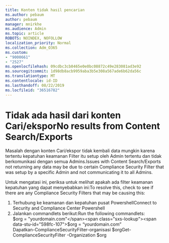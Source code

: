 ```yaml
---
title: Konten tidak hasil pencarian
ms.author: pebaum
author: pebaum
manager: mnirkhe
ms.audience: Admin
ms.topic: article
ROBOTS: NOINDEX, NOFOLLOW
localization_priority: Normal
ms.collection: Adm_O365
ms.custom:
- "9000661"
- "2527"
ms.openlocfilehash: 09cdbc3cb0465e0e0bc08872c49e283081ad3e92
ms.sourcegitcommit: 1d98db8acb9959aba3b5e308a567ade6b62da56c
ms.translationtype: MT
ms.contentlocale: id-ID
ms.lasthandoff: 08/22/2019
ms.locfileid: "36516782"
---
```

# <a name="no-results-from-content-searchexports"></a><span data-ttu-id="598fc-102">Tidak ada hasil dari konten Cari/ekspor</span><span class="sxs-lookup"><span data-stu-id="598fc-102">No results from Content Search/Exports</span></span>

<span data-ttu-id="598fc-103">Masalah dengan konten Cari/ekspor tidak kembali data mungkin karena tertentu kepatuhan keamanan Filter itu setup oleh Admin tertentu dan tidak berkomunikasi dengan semua Admins.</span><span class="sxs-lookup"><span data-stu-id="598fc-103">Issues with Content Search/Exports not returning any data may be due to certain Compliance Security Filter that was setup by a specific Admin and not communicating it to all Admins.</span></span>

<span data-ttu-id="598fc-104">Untuk mengatasi ini, periksa untuk melihat apakah ada filter keamanan kepatuhan yang dapat menyebabkan ini:</span><span class="sxs-lookup"><span data-stu-id="598fc-104">To resolve this, check to see if there are any Compliance Security Filters that may be causing this:</span></span>
1. <span data-ttu-id="598fc-105">Terhubung ke keamanan dan kepatuhan pusat Powershell</span><span class="sxs-lookup"><span data-stu-id="598fc-105">Connect to Security and Compliance Center Powershell</span></span>
2. <span data-ttu-id="598fc-106">Jalankan commandlets berikut:</span><span class="sxs-lookup"><span data-stu-id="598fc-106">Run the following commandlets:</span></span>
<br><span data-ttu-id="598fc-107">$org = "yourdomain.com"</span><span class="sxs-lookup"><span data-stu-id="598fc-107">$org = “yourdomain.com”</span></span>
<br><span data-ttu-id="598fc-108">Dapatkan-ComplianceSecurityFilter-organisasi $org</span><span class="sxs-lookup"><span data-stu-id="598fc-108">Get-ComplianceSecurityFilter -Organization $org</span></span>